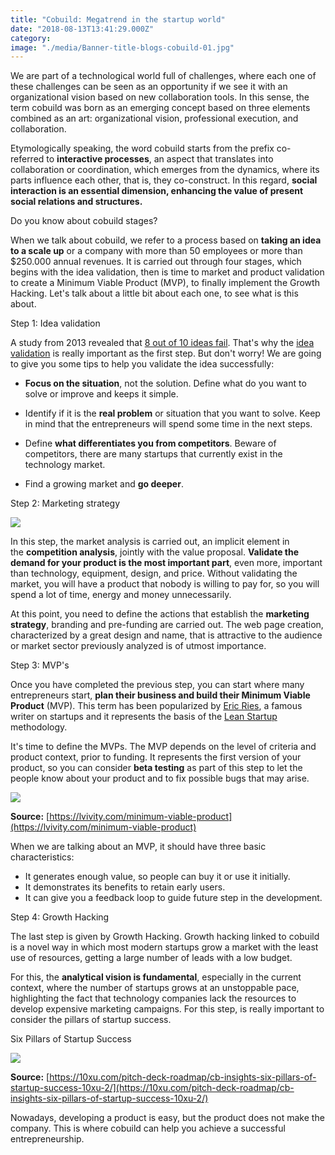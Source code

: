 ```yaml
---
title: "Cobuild: Megatrend in the startup world"
date: "2018-08-13T13:41:29.000Z"
category: 
image: "./media/Banner-title-blogs-cobuild-01.jpg"
---
```


We are part of a technological world full of challenges, where each one of these challenges can be seen as an opportunity if we see it with an organizational vision based on new collaboration tools. In this sense, the term cobuild was born as an emerging concept based on three elements combined as an art: organizational vision, professional execution, and collaboration.

Etymologically speaking, the word cobuild starts from the prefix co- referred to **interactive processes**, an aspect that translates into collaboration or coordination, which emerges from the dynamics, where its parts influence each other, that is, they co-construct. In this regard, **social interaction is an essential dimension, enhancing the value of present social relations and structures.**  

<title-2>Do you know about cobuild stages?</title-2>

When we talk about cobuild, we refer to a process based on **taking an idea to a scale up** or a company with more than 50 employees or more than $250.000 annual revenues. It is carried out through four stages, which begins with the idea validation, then is time to market and product validation to create a Minimum Viable Product (MVP), to finally implement the Growth Hacking. Let's talk about a little bit about each one, to see what is this about.

<title-3>Step 1: Idea validation</title-3>

A study from 2013 revealed that [8 out of 10 ideas fail](https://www.forbes.com/sites/ericwagner/2013/09/12/five-reasons-8-out-of-10-businesses-fail/#1b3cc8996978). That's why the [idea validation](https://www.entrepreneur.com/article/237455) is really important as the first step. But don't worry! We are going to give you some tips to help you validate the idea successfully:

*   **Focus on the situation**, not the solution. Define what do you want to solve or improve and keeps it simple.  

*   Identify if it is the **real problem** or situation that you want to solve. Keep in mind that the entrepreneurs will spend some time in the next steps.  

*   Define **what differentiates you from competitors**. Beware of competitors, there are many startups that currently exist in the technology market.  

*   Find a growing market and **go deeper**.

<title-3>Step 2: Marketing strategy</title-3>

<image src="./media/image1asd21.png"></image>

In this step, the market analysis is carried out, an implicit element in the **competition analysis**, jointly with the value proposal. **Validate the demand for your product is the most important part**, even more, important than technology, equipment, design, and price. Without validating the market, you will have a product that nobody is willing to pay for, so you will spend a lot of time, energy and money unnecessarily. 

At this point, you need to define the actions that establish the **marketing strategy**, branding and pre-funding are carried out. The web page creation, characterized by a great design and name, that is attractive to the audience or market sector previously analyzed is of utmost importance.  

<title-3>Step 3: MVP's</title-3>

Once you have completed the previous step, you can start where many entrepreneurs start, **plan their business and build their Minimum Viable Product** (MVP). This term has been popularized by [Eric Ries](https://en.wikipedia.org/wiki/Eric_Ries), a famous writer on startups and it represents the basis of the [Lean Startup](http://theleanstartup.com/) methodology. 

It's time to define the MVPs. The MVP depends on the level of criteria and product context, prior to funding. It represents the first version of your product, so you can consider **beta testing** as part of this step to let the people know about your product and to fix possible bugs that may arise.

<image src="./media/image2asdasd21.png"></image>

**Source:** [https://lvivity.com/minimum-viable-product](https://lvivity.com/minimum-viable-product)

When we are talking about an MVP, it should have three basic characteristics:  

*   It generates enough value, so people can buy it or use it initially.
*   It demonstrates its benefits to retain early users.
*   It can give you a feedback loop to guide future step in the development.

<title-3>Step 4: Growth Hacking</title-3>

The last step is given by Growth Hacking. Growth hacking linked to cobuild is a novel way in which most modern startups grow a market with the least use of resources, getting a large number of leads with a low budget. 

For this, the **analytical vision is fundamental**, especially in the current context, where the number of startups grows at an unstoppable pace, highlighting the fact that technology companies lack the resources to develop expensive marketing campaigns. For this step, is really important to consider the pillars of startup success.  

<title-2 align="centered">Six Pillars of Startup Success</title-2>

<image src="./media/image3asdas2a.png"></image>

**Source:** [https://10xu.com/pitch-deck-roadmap/cb-insights-six-pillars-of-startup-success-10xu-2/](https://10xu.com/pitch-deck-roadmap/cb-insights-six-pillars-of-startup-success-10xu-2/)

Nowadays, developing a product is easy, but the product does not make the company. This is where cobuild can help you achieve a successful entrepreneurship.